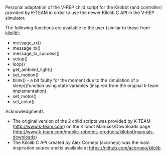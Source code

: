 Personal adaptation of the V-REP child script for the Kilobot (and controller) provided by K-TEAM in order to use the newer Kilolib C API in the V-REP simulator.

The following functions are available to the user (similar to those from kilolib):
 * message_rx()
 * message_tx()
 * message_tx_success()
 * setup()
 * loop()
 * get_ambient_light()
 * set_motion()
 * blink() - a bit faulty for the moment due to the simulation of a sleep()function using state variables (inspired from the original k-team implementation)
 * set_motor()
 * set_color()

Acknowledgments

 * The original version of the 2 child scripts was provided by K-TEAM (http://www.k-team.com) on the Kilobot Manuals/Downloads page (http://www.k-team.com/mobile-robotics-products/kilobot/manuals-downloads)
 * The Kilolib C API created by Alex Cornejo (acornejo) was the main inspiration source and is available at https://github.com/acornejo/kilolib
